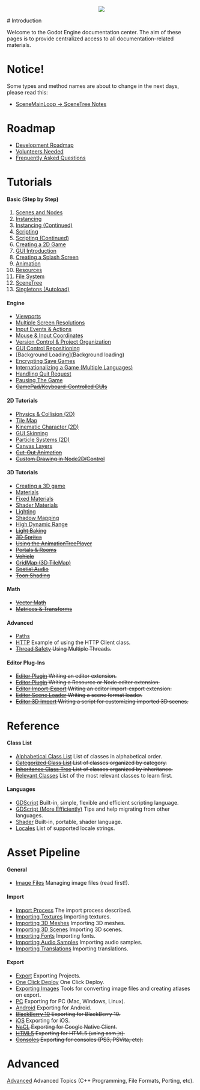 <p align="center"><img src="http://www.godotengine.org/wp/wp-content/uploads/2014/01/godot_logo_63px_alto-02-021.png"/></p>
# Introduction

Welcome to the Godot Engine documentation center. The aim of these pages is to provide centralized access to all documentation-related materials.

# Notice!

Some types and method names are about to change in the next days, please read this:
* [SceneMainLoop -> SceneTree Notes](devel_scene_tree)

# Roadmap

* [Development Roadmap](devel_roadmap)
* [Volunteers Needed](devel_volunteers)
* [Frequently Asked Questions](devel_faq)

# Tutorials

####  Basic (Step by Step)

 1.  [Scenes and Nodes](tutorial_scene)
 2.  [Instancing](tutorial_instancing)
 3.  [Instancing (Continued)](tutorial_instancing_2)
 4.  [Scripting](tutorial_scripting)
 5.  [Scripting (Continued)](tutorial_scripting_2)
 6.  [Creating a 2D Game](tutorial_2d)
 7.  [GUI Introduction](tutorial_gui)
 8.  [Creating a Splash Screen](tutorial_splash)
 9.  [Animation](tutorial_animation)
 10.  [Resources](tutorial_resources)
 11.  [File System](tutorial_fs)
 12.  [SceneTree](tutorial_scene_main_loop)
 13.  [Singletons (Autoload)](tutorial_singletons)

#### Engine

*  [Viewports](tutorial_viewports)
*  [Multiple Screen Resolutions](tutorial_multires)
*  [Input Events & Actions](tutorial_input_events)
*  [Mouse & Input Coordinates](tutorial_mouse_coords)
*  [Version Control & Project Organization](tutorial_vercontrol)
*  [GUI Control Repositioning](tutorial_gui_repositioning)
*  [Background Loading](Background loading)
*  [Encrypting Save Games](tutorial_encrypting_savegames)
*  [Internationalizing a Game (Multiple Languages)](tutorial_localization)
*  [Handling Quit Request](tutorial_quit)
*  [Pausing The Game](tutorial_pause)
*  ~~[GamePad/Keyboard-Controlled GUIs](tutorial_gp_gui)~~

#### 2D Tutorials
*  [Physics & Collision (2D)](tutorial_physics_2d)
*  [Tile Map](tutorial_tilemap)
*  [Kinematic Character (2D)](tutorial_kinematic_char)
*  [GUI Skinning](tutorial_gui_skinning)
*  [Particle Systems (2D)](tutorial_particles_2d)
*  [Canvas Layers](tutorial_canvas_layers)
*  ~~[Cut-Out Animation](tutorial_cutout)~~
*  ~~[Custom Drawing in Node2D/Control](tutorial_custom_draw_2d)~~

#### 3D Tutorials
*  [Creating a 3D game](tutorial_3d)
*  [Materials](tutorial_materials) 
*  [Fixed Materials](tutorial_fixed_materials) 
*  [Shader Materials](tutorial_shader_materials) 
*  [Lighting](tutorial_lighting) 
*  [Shadow Mapping](tutorial_shadow_mapping)
*  [High Dynamic Range](tutorial_hdr)
*  ~~[Light Baking](tutorial_light_baking)~~ 
*  ~~[3D Sprites](tutorial_3d_sprites)~~ 
*  ~~[Using the AnimationTreePlayer](tutorial_animation_tree)~~
*  ~~[Portals & Rooms](tutorial_portals_rooms)~~ 
*  ~~[Vehicle](tutorial_vehicle)~~ 
*  ~~[GridMap (3D TileMap)](tutorial_grid_map)~~ 
*  ~~[Spatial Audio](tutorial_spatial_audio)~~ 
*  ~~[Toon Shading](tutorial_toon_shading)~~

#### Math

*  ~~[Vector Math](tutorial_vector_math)~~
*  ~~[Matrices & Transforms](tutorial_transforms)~~

#### Advanced

*  [Paths](paths)
*  [HTTP](http_client) Example of using the HTTP Client class.
*  ~~[Thread Safety](thread_safety) Using Multiple Threads.~~

#### Editor Plug-Ins

*  ~~[Editor Plugin](editor_plugin) Writing an editor extension.~~
*  ~~[Editor Plugin](editor_res_node) Writing a Resource or Node editor extension.~~
*  ~~[Editor Import-Export](editor_import) Writing an editor import-export extension.~~
*  ~~[Editor Scene Loader](editor_scene_loader) Writing a scene format loader.~~
*  ~~[Editor 3D Import](editor_import_3d) Writing a script for customizing imported 3D scenes.~~

# Reference

#### Class List

*  [Alphabetical Class List](class_list) List of classes in alphabetical order.
*  ~~[Categorized Class List](class_category) List of classes organized by category.~~
*  ~~[Inheritance Class Tree](class_inheritance) List of classes organized by inheritance.~~
*  [Relevant Classes](relevant_classes) List of the most relevant classes to learn first.

#### Languages

*  [GDScript](gdscript) Built-in, simple, flexible and efficient scripting language.
*  [GDScript (More Efficiently)](tutorial_gdscript_efficiently) Tips and help migrating from other languages. 
*  [Shader](shader) Built-in, portable, shader language.
*  [Locales](locales) List of supported locale strings.

# Asset Pipeline
#### General

*  [Image Files](image_files) Managing image files (read first!).

#### Import

*  [Import Process](import_process) The import process described.
*  [Importing Textures](import_textures) Importing textures.
*  [Importing 3D Meshes](import_meshes) Importing 3D meshes.
*  [Importing 3D Scenes](import_3d) Importing 3D scenes.
*  [Importing Fonts](import_fonts) Importing fonts.
*  [Importing Audio Samples](import_samples) Importing audio samples.
*  [Importing Translations](import_translation) Importing translations.

#### Export

*  [Export](export) Exporting Projects.
*  [One Click Deploy](one_click_deploy) One Click Deploy.
*  [Exporting Images](export_images) Tools for converting image files and creating atlases on export.
*  [PC](export_pc) Exporting for PC (Mac, Windows, Linux).
*  [Android](export_android) Exporting for Android.
*  ~~[BlackBerry 10](export_bb10) Exporting for BlackBerry 10.~~
*  [iOS](export_ios) Exporting for iOS.
*  ~~[NaCL](export_nacl) Exporting for Google Native Client.~~
*  ~~[HTML5](export_html5) Exporting for HTML5 (using asm.js).~~
*  ~~[Consoles](export_consoles) Exporting for consoles (PS3, PSVita, etc).~~

# Advanced

[Advanced](advanced) Advanced Topics (C++ Programming, File Formats, Porting, etc).